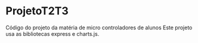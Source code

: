 # ProjetoT2T3
Código do projeto da matéria de micro controladores de alunos 
Este projeto usa as bibliotecas express e charts.js.
